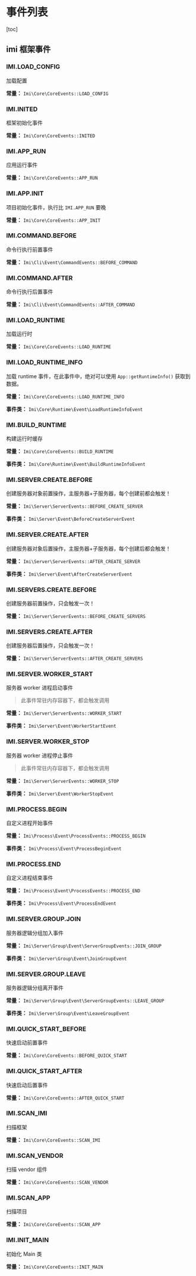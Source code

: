 # 事件列表

[toc]

## imi 框架事件

### IMI.LOAD_CONFIG

加载配置

**常量：** `Imi\Core\CoreEvents::LOAD_CONFIG`

### IMI.INITED

框架初始化事件

**常量：** `Imi\Core\CoreEvents::INITED`

### IMI.APP_RUN

应用运行事件

**常量：** `Imi\Core\CoreEvents::APP_RUN`

### IMI.APP.INIT

项目初始化事件，执行比 `IMI.APP_RUN` 要晚

**常量：** `Imi\Core\CoreEvents::APP_INIT`

### IMI.COMMAND.BEFORE

命令行执行前置事件

**常量：** `Imi\Cli\Event\CommandEvents::BEFORE_COMMAND`

### IMI.COMMAND.AFTER

命令行执行后置事件

**常量：** `Imi\Cli\Event\CommandEvents::AFTER_COMMAND`

### IMI.LOAD_RUNTIME

加载运行时

**常量：** `Imi\Core\CoreEvents::LOAD_RUNTIME`

### IMI.LOAD_RUNTIME_INFO

加载 runtime 事件，在此事件中，绝对可以使用 `App::getRuntimeInfo()` 获取到数据。

**常量：** `Imi\Core\CoreEvents::LOAD_RUNTIME_INFO`

**事件类：** `Imi\Core\Runtime\Event\LoadRuntimeInfoEvent`

### IMI.BUILD_RUNTIME

构建运行时缓存

**常量：** `Imi\Core\CoreEvents::BUILD_RUNTIME`

**事件类：** `Imi\Core\Runtime\Event\BuildRuntimeInfoEvent`

### IMI.SERVER.CREATE.BEFORE

创建服务器对象前置操作，主服务器+子服务器，每个创建前都会触发！

**常量：** `Imi\Server\ServerEvents::BEFORE_CREATE_SERVER`

**事件类：** `Imi\Server\Event\BeforeCreateServerEvent`

### IMI.SERVER.CREATE.AFTER

创建服务器对象后置操作，主服务器+子服务器，每个创建后都会触发！

**常量：** `Imi\Server\ServerEvents::AFTER_CREATE_SERVER`

**事件类：** `Imi\Server\Event\AfterCreateServerEvent`

### IMI.SERVERS.CREATE.BEFORE

创建服务器前置操作，只会触发一次！

**常量：** `Imi\Server\ServerEvents::BEFORE_CREATE_SERVERS`

### IMI.SERVERS.CREATE.AFTER

创建服务器后置操作，只会触发一次！

**常量：** `Imi\Server\ServerEvents::AFTER_CREATE_SERVERS`

### IMI.SERVER.WORKER_START

服务器 worker 进程启动事件

> 此事件常驻内存容器下，都会触发调用

**常量：** `Imi\Server\ServerEvents::WORKER_START`

**事件类：** `Imi\Server\Event\WorkerStartEvent`

### IMI.SERVER.WORKER_STOP

服务器 worker 进程停止事件

> 此事件常驻内存容器下，都会触发调用

**常量：** `Imi\Server\ServerEvents::WORKER_STOP`

**事件类：** `Imi\Server\Event\WorkerStopEvent`

### IMI.PROCESS.BEGIN

自定义进程开始事件

**常量：** `Imi\Process\Event\ProcessEvents::PROCESS_BEGIN`

**事件类：** `Imi\Process\Event\ProcessBeginEvent`

### IMI.PROCESS.END

自定义进程结束事件

**常量：** `Imi\Process\Event\ProcessEvents::PROCESS_END`

**事件类：** `Imi\Process\Event\ProcessEndEvent`

### IMI.SERVER.GROUP.JOIN

服务器逻辑分组加入事件

**常量：** `Imi\Server\Group\Event\ServerGroupEvents::JOIN_GROUP`

**事件类：** `Imi\Server\Group\Event\JoinGroupEvent`

### IMI.SERVER.GROUP.LEAVE

服务器逻辑分组离开事件

**常量：** `Imi\Server\Group\Event\ServerGroupEvents::LEAVE_GROUP`

**事件类：** `Imi\Server\Group\Event\LeaveGroupEvent`

### IMI.QUICK_START_BEFORE

快速启动前置事件

**常量：** `Imi\Core\CoreEvents::BEFORE_QUICK_START`

### IMI.QUICK_START_AFTER

快速启动后置事件

**常量：** `Imi\Core\CoreEvents::AFTER_QUICK_START`

### IMI.SCAN_IMI

扫描框架

**常量：** `Imi\Core\CoreEvents::SCAN_IMI`

### IMI.SCAN_VENDOR

扫描 vendor 组件

**常量：** `Imi\Core\CoreEvents::SCAN_VENDOR`

### IMI.SCAN_APP

扫描项目

**常量：** `Imi\Core\CoreEvents::SCAN_APP`

### IMI.INIT_MAIN

初始化 Main 类

**常量：** `Imi\Core\CoreEvents::INIT_MAIN`
